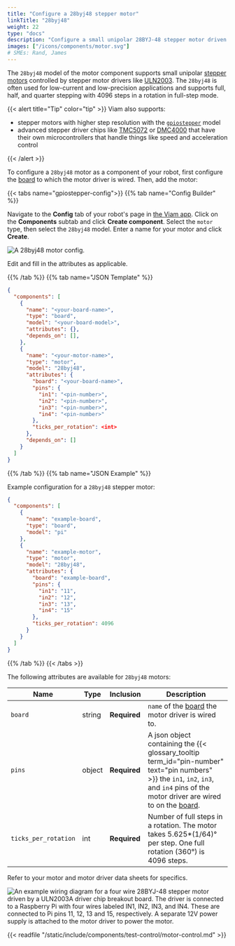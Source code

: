 ```yaml
---
title: "Configure a 28byj48 stepper motor"
linkTitle: "28byj48"
weight: 22
type: "docs"
description: "Configure a small unipolar 28BYJ-48 stepper motor driven by a ULN2003 driver."
images: ["/icons/components/motor.svg"]
# SMEs: Rand, James
---
```


The `28byj48` model of the motor component supports small unipolar [stepper motors](https://en.wikipedia.org/wiki/Stepper_motor) controlled by stepper motor drivers like [ULN2003](https://www.ti.com/product/ULN2003A). The `28byj48` is often used for low-current and low-precision applications and supports full, half, and quarter stepping with 4096 steps in a rotation in full-step mode.

{{< alert title="Tip" color="tip" >}}
Viam also supports:

- stepper motors with higher step resolution with the [`gpiostepper`](../gpiostepper/) model
- advanced stepper driver chips like [TMC5072](../tmc5072/) or [DMC4000](../dmc4000/) that have their own microcontrollers that handle things like speed and acceleration control

{{< /alert >}}

To configure a `28byj48` motor as a component of your robot, first configure the [board](/components/board/) to which the motor driver is wired.
Then, add the motor:

{{< tabs name="gpiostepper-config">}}
{{% tab name="Config Builder" %}}

Navigate to the **Config** tab of your robot's page in [the Viam app](https://app.viam.com).
Click on the **Components** subtab and click **Create component**.
Select the `motor` type, then select the `28byj48` model.
Enter a name for your motor and click **Create**.

![A 28byj48 motor config.](/components/motor/28byj48-config-ui.png)

Edit and fill in the attributes as applicable.

{{% /tab %}}
{{% tab name="JSON Template" %}}

```json
{
  "components": [
    {
      "name": "<your-board-name>",
      "type": "board",
      "model": "<your-board-model>",
      "attributes": {},
      "depends_on": [],
    },
    {
      "name": "<your-motor-name>",
      "type": "motor",
      "model": "28byj48",
      "attributes": {
        "board": "<your-board-name>",
        "pins": {
          "in1": "<pin-number>",
          "in2": "<pin-number>",
          "in3": "<pin-number>",
          "in4": "<pin-number>"
        },
        "ticks_per_rotation": <int>
      },
      "depends_on": []
    }
  ]
}
```

{{% /tab %}}
{{% tab name="JSON Example" %}}

Example configuration for a `28byj48` stepper motor:

```json
{
  "components": [
    {
      "name": "example-board",
      "type": "board",
      "model": "pi"
    },
    {
      "name": "example-motor",
      "type": "motor",
      "model": "28byj48",
      "attributes": {
        "board": "example-board",
        "pins": {
          "in1": "11",
          "in2": "12",
          "in3": "13",
          "in4": "15"
        },
        "ticks_per_rotation": 4096
      }
    }
  ]
}
```

{{% /tab %}}
{{< /tabs >}}

The following attributes are available for `28byj48` motors:

| Name | Type | Inclusion | Description |
| ---- | ---- | --------- | ----------- |
| `board` | string | **Required** | `name` of the [board](/components/board/) the motor driver is wired to. |
| `pins` | object | **Required** | A json object containing the {{< glossary_tooltip term_id="pin-number" text="pin numbers" >}} the `in1`, `in2`, `in3`, and `in4` pins of the motor driver are wired to on the [board](/components/board/). |
| `ticks_per_rotation` | int | **Required** | Number of full steps in a rotation. The motor takes 5.625*(1/64)° per step. One full rotation (360°) is 4096 steps. |

Refer to your motor and motor driver data sheets for specifics.

![An example wiring diagram for a four wire 28BYJ-48 stepper motor driven by a ULN2003A driver chip breakout board. The driver is connected to a Raspberry Pi with four wires labeled IN1, IN2, IN3, and IN4. These are connected to Pi pins 11, 12, 13 and 15, respectively. A separate 12V power supply is attached to the motor driver to power the motor.](/components/motor/28byj48-wiring.png)

{{< readfile "/static/include/components/test-control/motor-control.md" >}}
